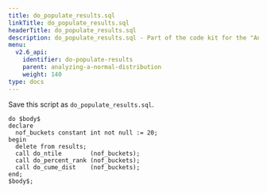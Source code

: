 ```yaml
---
title: do_populate_results.sql
linkTitle: do_populate_results.sql
headerTitle: do_populate_results.sql
description: do_populate_results.sql - Part of the code kit for the "Analyzing a normal distribution" section within the YSQL window functions documentation.
menu:
  v2.6_api:
    identifier: do-populate-results
    parent: analyzing-a-normal-distribution
    weight: 140
type: docs
---
```

Save this script as `do_populate_results.sql`.
```plpgsql
do $body$
declare
  nof_buckets constant int not null := 20;
begin
  delete from results;
  call do_ntile        (nof_buckets);
  call do_percent_rank (nof_buckets);
  call do_cume_dist    (nof_buckets);
end;
$body$;
```
